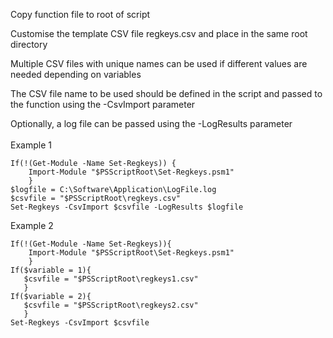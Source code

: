 Copy function file to root of script

Customise the template CSV file regkeys.csv and place in the same root directory

Multiple CSV files with unique names can be used if different values are needed depending on variables

The CSV file name to be used should be defined in the script and passed to the function using the -CsvImport parameter

Optionally, a log file can be passed using the -LogResults parameter
<br>
<br>
Example 1

    If(!(Get-Module -Name Set-Regkeys)) {
        Import-Module "$PSScriptRoot\Set-Regkeys.psm1"
        }
    $logfile = C:\Software\Application\LogFile.log
    $csvfile = "$PSScriptRoot\regkeys.csv"
    Set-Regkeys -CsvImport $csvfile -LogResults $logfile


Example 2

    If(!(Get-Module -Name Set-Regkeys)){
        Import-Module "$PSScriptRoot\Set-Regkeys.psm1"
        }
    If($variable = 1){
       $csvfile = "$PSScriptRoot\regkeys1.csv"
       }
    If($variable = 2){
       $csvfile = "$PSScriptRoot\regkeys2.csv"
       }
    Set-Regkeys -CsvImport $csvfile
